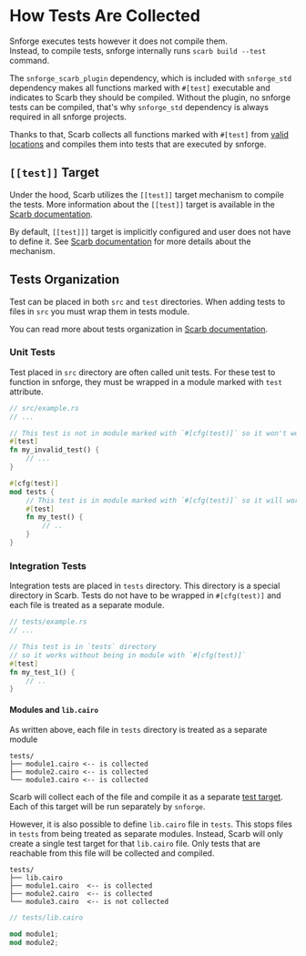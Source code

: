# How Tests Are Collected

Snforge executes tests however it does not compile them.  
Instead, to compile tests, snforge internally runs `scarb build --test` command.

The `snforge_scarb_plugin` dependency, which is included with `snforge_std` dependency makes all functions
marked with `#[test]` executable and indicates to Scarb they should be compiled.
Without the plugin, no snforge tests can be compiled, that's why `snforge_std` dependency is always required in all
snforge projects.

Thanks to that, Scarb collects all functions marked with `#[test]`
from [valid locations](https://docs.swmansion.com/scarb/docs/extensions/testing.html#tests-organization) and compiles
them into tests that are executed by snforge.

## `[[test]]` Target

Under the hood, Scarb utilizes the `[[test]]` target mechanism to compile the tests. More information about the
`[[test]]` target is available in
the [Scarb documentation](https://docs.swmansion.com/scarb/docs/reference/targets.html#test-targets).

By default, `[[test]]]` target is implicitly configured and user does not have to define it.
See [Scarb documentation](https://docs.swmansion.com/scarb/docs/reference/targets.html#auto-detection-of-test-targets)
for more details about the mechanism.

## Tests Organization

Test can be placed in both `src` and `test` directories. When adding tests to files in `src` you must wrap them in tests
module.

You can read more about tests organization
in [Scarb documentation](https://docs.swmansion.com/scarb/docs/extensions/testing.html#tests-organization).

### Unit Tests

Test placed in `src` directory are often called unit tests.
For these test to function in snforge, they must be wrapped in a module marked with `test` attribute.

```rust
// src/example.rs
// ...

// This test is not in module marked with `#[cfg(test)]` so it won't work
#[test]
fn my_invalid_test() {
    // ...
}

#[cfg(test)]
mod tests {
    // This test is in module marked with `#[cfg(test)]` so it will work
    #[test]
    fn my_test() {
        // ..
    }
}
```

### Integration Tests

Integration tests are placed in `tests` directory.
This directory is a special directory in Scarb.
Tests do not have to be wrapped in `#[cfg(test)]` and each file is treated as a separate module.

```rust
// tests/example.rs
// ...

// This test is in `tests` directory
// so it works without being in module with `#[cfg(test)]` 
#[test]
fn my_test_1() {
    // ..
}
```

#### Modules and `lib.cairo`

As written above, each file in `tests` directory is treated as a separate module

```shell
tests/
├── module1.cairo <-- is collected
├── module2.cairo <-- is collected
└── module3.cairo <-- is collected
```

Scarb will collect each of the file and compile it as a
separate [test target](https://docs.swmansion.com/scarb/docs/reference/targets.html#test-targets).
Each of this target will be run separately by `snforge`.

However, it is also possible to define `lib.cairo` file in `tests`.
This stops files in `tests` from being treated as separate modules.
Instead, Scarb will only create a single test target for that `lib.cairo` file.
Only tests that are reachable from this file will be collected and compiled.

```shell
tests/
├── lib.cairo
├── module1.cairo  <-- is collected
├── module2.cairo  <-- is collected
└── module3.cairo  <-- is not collected
```

```rust
// tests/lib.cairo

mod module1;
mod module2;
```
